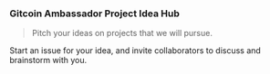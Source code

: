 ### Gitcoin Ambassador Project Idea Hub

> Pitch your ideas on projects that we will pursue.

Start an issue for your idea, and invite collaborators to discuss and brainstorm with you. 
